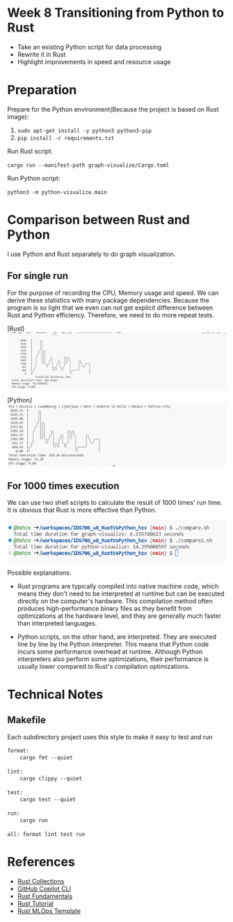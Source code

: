 # Week 8 Transitioning from Python to Rust

- Take an existing Python script for data processing
- Rewrite it in Rust
- Highlight improvements in speed and resource usage

# Preparation
Prepare for the Python environment(Because the project is based on Rust image):

1. `sudo apt-get install -y python3 python3-pip`
2. `pip install -r requirements.txt`

Run Rust script:

`cargo run --manifest-path graph-visualize/Cargo.toml`

Run Python script:

`python3 -m python-visualize.main`

# Comparison between Rust and Python
I use Python and Rust separately to do graph visualization.

## For single run
For the purpose of recording the CPU, Memory usage and speed. We can derive these statistics with many package dependencies. Because the program is so light that we even can not get explicit difference between Rust and Python efficiency. Therefore, we need to do more repeat tests.

[Rust]
![Rust](image-1.png)

[Python]
![Python](image.png)

## For 1000 times execution
We can use two shell scripts to calculate the result of 1000 times' run time. It is obvious that Rust is more effective than Python.

![Alt text](image-2.png)

Possible explanations:
- Rust programs are typically compiled into native machine code, which means they don't need to be interpreted at runtime but can be executed directly on the computer's hardware. This compilation method often produces high-performance binary files as they benefit from optimizations at the hardware level, and they are generally much faster than interpreted languages.

- Python scripts, on the other hand, are interpreted. They are executed line by line by the Python interpreter. This means that Python code incurs some performance overhead at runtime. Although Python interpreters also perform some optimizations, their performance is usually lower compared to Rust's compilation optimizations.
# Technical Notes

## Makefile

Each subdirectory project uses this style to make it easy to test and run

```
format:
	cargo fmt --quiet

lint:
	cargo clippy --quiet

test:
	cargo test --quiet

run:
	cargo run 

all: format lint test run
```


# References

* [Rust Collections](https://doc.rust-lang.org/std/collections/index.html)
* [GitHub Copilot CLI](https://www.npmjs.com/package/@githubnext/github-copilot-cli)
* [Rust Fundamentals](https://github.com/alfredodeza/rust-fundamentals)
* [Rust Tutorial](https://nogibjj.github.io/rust-tutorial/)
* [Rust MLOps Template](https://github.com/nogibjj/mlops-template)
